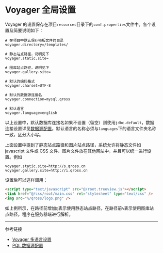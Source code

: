 # Voyager 全局设置

Voyager 的设置保存在项目`resources`目录下的`conf.properties`文件中。各个设置及简要说明如下：

```properties
# 在项目中默认保存模板文件的目录
voyager.directory=/templates/

# 静态站点路径，说明见下
voyager.static.site=

# 图库站点路径，说明见下
voyager.gallery.site=

# 默认的编码格式
voyager.charset=UTF-8

# 默认的数据源连接名
voyager.connection=mysql.qross

# 默认语言
voyager.language=english
```

以上设置中，默认数据库连接名如果不设置（留空）则使用`jdbc.default`，数据连接设置详见[数据源配置](/pql/properties.md)。默认语言的名称必须与`languages`下的语言文件夹名称一致，区分大小写。

上面设置中提到了静态站点路径和图片站点路径，系统允许将静态文件如 javascript 文件或 CSS 文件、图片文件放在其他网站中，并且可以统一进行设置。例如

```properties
voyager.static.site=http://s.qross.cn
voyager.gallery.site=http://i.qross.cn
```

设置后可以这样调用：

```html
<script type="text/javascript" src="@/root.treeview.js"></script>
<link href="@/css/root/main.css" rel="stylesheet" type="text/css" />
<img src="%/qross/logo.png" />
```

如上例所示，在路径前增加`@`表示使用静态站点路径，在路径前`%`表示使用图库站点路径，程序在服务器端进行解析。

---
参考链接

* [Voyager 多语言设置](/voyager/language.md)
* [PQL 数据源配置](/pql/properties.md)